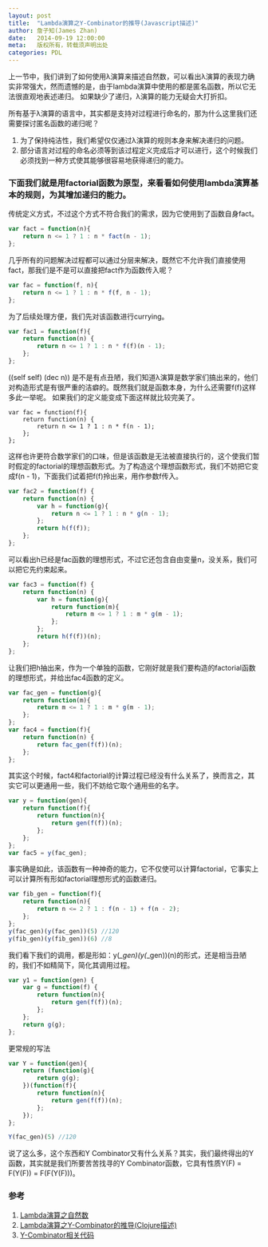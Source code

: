 ```yaml
---
layout: post
title:  "Lambda演算之Y-Combinator的推导(Javascript描述)"
author: 詹子知(James Zhan)
date:   2014-09-19 12:00:00
meta:   版权所有，转载须声明出处
categories: PDL
---
```


上一节中，我们讲到了如何使用λ演算来描述自然数，可以看出λ演算的表现力确实非常强大，然而遗憾的是，由于lambda演算中使用的都是匿名函数，所以它无法很直观地表述递归。
如果缺少了递归，λ演算的能力无疑会大打折扣。

所有基于λ演算的语言中，其实都是支持对过程进行命名的，那为什么这里我们还需要探讨匿名函数的递归呢？
1. 为了保持纯洁性，我们希望仅仅通过λ演算的规则本身来解决递归的问题。
2. 部分语言对过程的命名必须等到该过程定义完成后才可以进行，这个时候我们必须找到一种方式使其能够很容易地获得递归的能力。

### 下面我们就是用factorial函数为原型，来看看如何使用lambda演算基本的规则，为其增加递归的能力。

传统定义方式，不过这个方式不符合我们的需求，因为它使用到了函数自身fact。
~~~javascript
var fact = function(n){
    return n <= 1 ? 1 : n * fact(n - 1);
};
~~~

几乎所有的问题解决过程都可以通过分层来解决，既然它不允许我们直接使用fact，那我们是不是可以直接把fact作为函数传入呢？
~~~javascript
var fac = function(f, n){
    return n <= 1 ? 1 : n * f(f, n - 1);
};
~~~

为了后续处理方便，我们先对该函数进行currying。
~~~javascript
var fac1 = function(f){
    return function(n) {
        return n <= 1 ? 1 : n * f(f)(n - 1);
    };
};
~~~

((self self) (dec n)) 是不是有点丑陋，我们知道λ演算是数学家们搞出来的，他们对构造形式是有很严重的洁癖的。既然我们就是函数本身，为什么还需要f(f)这样多此一举呢。
如果我们的定义能变成下面这样就比较完美了。
~~~
var fac = function(f){
    return function(n) {
        return n <= 1 ? 1 : n * f(n - 1);
    };
};
~~~
这样也许更符合数学家们的口味，但是该函数是无法被直接执行的，这个使我们暂时假定的factorial的理想函数形式。为了构造这个理想函数形式，我们不妨把它变成f(n - 1)，下面我们试着把f(f)拎出来，用作参数f传入。
~~~javascript
var fac2 = function(f) {
    return function(n) {
        var h = function(g){
            return n <= 1 ? 1 : n * g(n - 1);
        };
        return h(f(f));
    };
};
~~~

可以看出h已经是fac函数的理想形式，不过它还包含自由变量n，没关系，我们可以把它先约束起来。
~~~javascript
var fac3 = function(f) {
    return function(n) {
        var h = function(g){
            return function(m){
                return m <= 1 ? 1 : m * g(m - 1);
            };
        };
        return h(f(f))(n);
    };
};
~~~

让我们把h抽出来，作为一个单独的函数，它刚好就是我们要构造的factorial函数的理想形式，并给出fac4函数的定义。
~~~javascript
var fac_gen = function(g){
    return function(m){
        return m <= 1 ? 1 : m * g(m - 1);
    };
};
var fac4 = function(f){
    return function(n) {
        return fac_gen(f(f))(n);
    };
};
~~~

其实这个时候，fact4和factorial的计算过程已经没有什么关系了，换而言之，其实它可以更通用一些，我们不妨给它取个通用些的名字。
~~~javascript
var y = function(gen){
    return function(f){
        return function(n){
            return gen(f(f))(n);
        };
    };
};
var fac5 = y(fac_gen);
~~~

事实确是如此，该函数有一种神奇的能力，它不仅使可以计算factorial，它事实上可以计算所有形如factorial理想形式的函数递归。
~~~javascript
var fib_gen = function(f){
    return function(n){
        return n <= 2 ? 1 : f(n - 1) + f(n - 2);
    };
};
y(fac_gen)(y(fac_gen))(5) //120
y(fib_gen)(y(fib_gen))(6) //8
~~~


我们看下我们的调用，都是形如：y(*_gen)(y(*_gen))(n)的形式，还是相当丑陋的，我们不如精简下，简化其调用过程。
~~~javascript
var y1 = function(gen) {
    var g = function(f) {
        return function(n){
            return gen(f(f))(n);
        };
    };
    return g(g);
};
~~~
更常规的写法
~~~javascript
var Y = function(gen){
    return (function(g){
        return g(g);
    })(function(f){
        return function(n){
            return gen(f(f))(n);
        };
    });
};

Y(fac_gen)(5) //120
~~~

说了这么多，这个东西和Y Combinator又有什么关系？其实，我们最终得出的Y函数，其实就是我们所要苦苦找寻的Y Combinator函数，它具有性质Y(F) = F(Y(F)) = F(F(Y(F)))。


### 参考
1. [Lambda演算之自然数](http://jameszhan.github.io/pdl/2014/09/10/lambda-church-number.html)
2. [Lambda演算之Y-Combinator的推导(Clojure描述)](http://jameszhan.github.io/pdl/2014/09/18/lambda-y-combinator.html)
3. [Y-Combinator相关代码](https://raw.githubusercontent.com/jameszhan/simplifyjs/master/fp/y_combinator_deriving.js)
